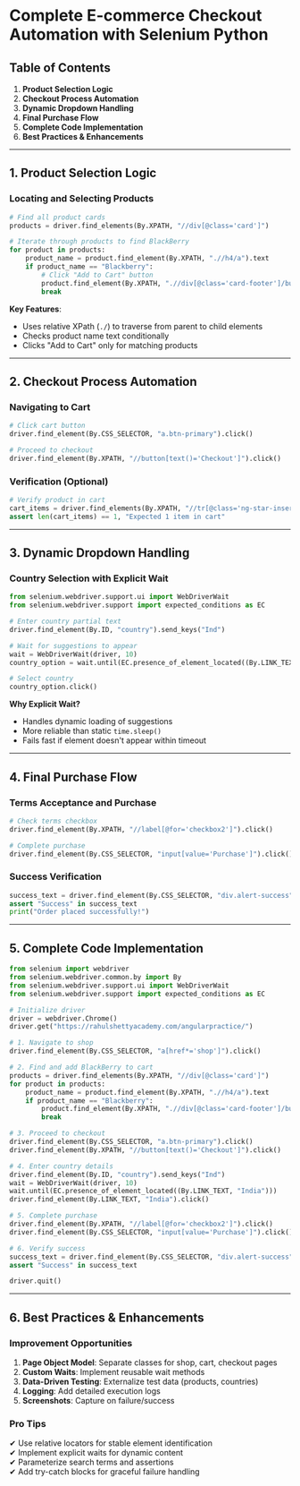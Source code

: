 # **Complete E-commerce Checkout Automation with Selenium Python**

## **Table of Contents**
1. **Product Selection Logic**
2. **Checkout Process Automation**
3. **Dynamic Dropdown Handling**
4. **Final Purchase Flow**
5. **Complete Code Implementation**
6. **Best Practices & Enhancements**

---

## **1. Product Selection Logic**
### **Locating and Selecting Products**
```python
# Find all product cards
products = driver.find_elements(By.XPATH, "//div[@class='card']")

# Iterate through products to find BlackBerry
for product in products:
    product_name = product.find_element(By.XPATH, ".//h4/a").text
    if product_name == "Blackberry":
        # Click "Add to Cart" button
        product.find_element(By.XPATH, ".//div[@class='card-footer']/button").click()
        break
```

**Key Features**:
- Uses relative XPath (`./`) to traverse from parent to child elements
- Checks product name text conditionally
- Clicks "Add to Cart" only for matching products

---

## **2. Checkout Process Automation**
### **Navigating to Cart**
```python
# Click cart button
driver.find_element(By.CSS_SELECTOR, "a.btn-primary").click()

# Proceed to checkout
driver.find_element(By.XPATH, "//button[text()='Checkout']").click()
```

### **Verification (Optional)**
```python
# Verify product in cart
cart_items = driver.find_elements(By.XPATH, "//tr[@class='ng-star-inserted']")
assert len(cart_items) == 1, "Expected 1 item in cart"
```

---

## **3. Dynamic Dropdown Handling**
### **Country Selection with Explicit Wait**
```python
from selenium.webdriver.support.ui import WebDriverWait
from selenium.webdriver.support import expected_conditions as EC

# Enter country partial text
driver.find_element(By.ID, "country").send_keys("Ind")

# Wait for suggestions to appear
wait = WebDriverWait(driver, 10)
country_option = wait.until(EC.presence_of_element_located((By.LINK_TEXT, "India")))

# Select country
country_option.click()
```

**Why Explicit Wait?**
- Handles dynamic loading of suggestions
- More reliable than static `time.sleep()`
- Fails fast if element doesn't appear within timeout

---

## **4. Final Purchase Flow**
### **Terms Acceptance and Purchase**
```python
# Check terms checkbox
driver.find_element(By.XPATH, "//label[@for='checkbox2']").click()

# Complete purchase
driver.find_element(By.CSS_SELECTOR, "input[value='Purchase']").click()
```

### **Success Verification**
```python
success_text = driver.find_element(By.CSS_SELECTOR, "div.alert-success").text
assert "Success" in success_text
print("Order placed successfully!")
```

---

## **5. Complete Code Implementation**
```python
from selenium import webdriver
from selenium.webdriver.common.by import By
from selenium.webdriver.support.ui import WebDriverWait
from selenium.webdriver.support import expected_conditions as EC

# Initialize driver
driver = webdriver.Chrome()
driver.get("https://rahulshettyacademy.com/angularpractice/")

# 1. Navigate to shop
driver.find_element(By.CSS_SELECTOR, "a[href*='shop']").click()

# 2. Find and add BlackBerry to cart
products = driver.find_elements(By.XPATH, "//div[@class='card']")
for product in products:
    product_name = product.find_element(By.XPATH, ".//h4/a").text
    if product_name == "Blackberry":
        product.find_element(By.XPATH, ".//div[@class='card-footer']/button").click()
        break

# 3. Proceed to checkout
driver.find_element(By.CSS_SELECTOR, "a.btn-primary").click()
driver.find_element(By.XPATH, "//button[text()='Checkout']").click()

# 4. Enter country details
driver.find_element(By.ID, "country").send_keys("Ind")
wait = WebDriverWait(driver, 10)
wait.until(EC.presence_of_element_located((By.LINK_TEXT, "India")))
driver.find_element(By.LINK_TEXT, "India").click()

# 5. Complete purchase
driver.find_element(By.XPATH, "//label[@for='checkbox2']").click()
driver.find_element(By.CSS_SELECTOR, "input[value='Purchase']").click()

# 6. Verify success
success_text = driver.find_element(By.CSS_SELECTOR, "div.alert-success").text
assert "Success" in success_text

driver.quit()
```

---

## **6. Best Practices & Enhancements**
### **Improvement Opportunities**
1. **Page Object Model**: Separate classes for shop, cart, checkout pages
2. **Custom Waits**: Implement reusable wait methods
3. **Data-Driven Testing**: Externalize test data (products, countries)
4. **Logging**: Add detailed execution logs
5. **Screenshots**: Capture on failure/success

### **Pro Tips**
✔ Use relative locators for stable element identification  
✔ Implement explicit waits for dynamic content  
✔ Parameterize search terms and assertions  
✔ Add try-catch blocks for graceful failure handling  

